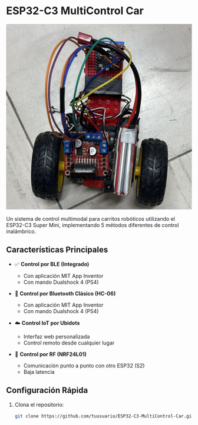 # ESP32-C3 MultiControl Car

![Carrito controlado por ESP32-C3](docs/images/car_demo.png)

Un sistema de control multimodal para carritos robóticos utilizando el ESP32-C3 Super Mini, implementando 5 métodos diferentes de control inalámbrico.

## Características Principales

- ✅ **Control por BLE (Integrado)**
  - Con aplicación MIT App Inventor
  - Con mando Dualshock 4 (PS4)
  
- 📶 **Control por Bluetooth Clásico (HC-06)**
  - Con aplicación MIT App Inventor
  - Con mando Dualshock 4 (PS4)

- ☁️ **Control IoT por Ubidots**
  - Interfaz web personalizada
  - Control remoto desde cualquier lugar

- 📡 **Control por RF (NRF24L01)**
  - Comunicación punto a punto con otro ESP32 (S2)
  - Baja latencia

## Configuración Rápida

1. Clona el repositorio:
   ```bash
   git clone https://github.com/tuusuario/ESP32-C3-MultiControl-Car.git